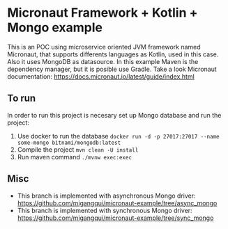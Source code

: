 # Micronaut Framework + Kotlin + Mongo example

This is an POC using microservice oriented JVM framework named Micronaut, that supports
differents languages as Kotlin, used in this case. Also it uses MongoDB as datasource.
In this example Maven is the dependency manager, but it is posible use Gradle.
Take a look Micronaut documentation: https://docs.micronaut.io/latest/guide/index.html

## To run
In order to run this project is necesary set up Mongo database and run the project:
1. Use docker to run the database `docker run -d -p 27017:27017 --name some-mongo bitnami/mongodb:latest`
2. Compile the project `mvn clean -U install`
3. Run maven command `./mvnw exec:exec`

## Misc
- This branch is implemented with asynchronous Mongo driver:
https://github.com/migangqui/micronaut-example/tree/async_mongo
- This branch is implemented with synchronous Mongo driver:
https://github.com/migangqui/micronaut-example/tree/sync_mongo